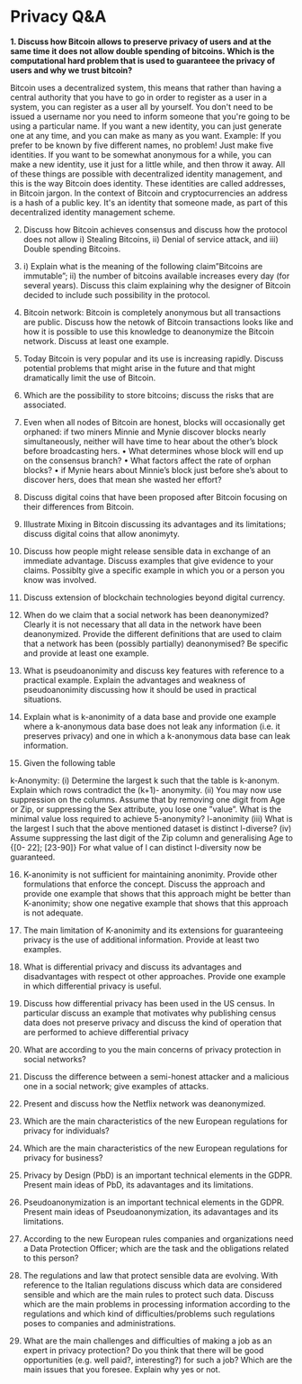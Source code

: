 # Privacy Q&A

**1. Discuss how Bitcoin allows to preserve privacy of users and at the same time it does not allow double spending of bitcoins. Which is the computational hard problem that is used to guaranteee the privacy of users and why we trust bitcoin?**

Bitcoin uses a decentralized system, this means that rather than having a central authority that you have to go in order to register as a user in a system, you can register as a user all by yourself. You don't need to be issued a username nor you need to inform someone that you're going to be using a particular name. If you want a new identity, you can just generate one at any time, and you can make as many as you want. Example: If you prefer to be known by five different names, no problem! Just make five identities. If you want to be somewhat anonymous for a while, you can make a new identity, use it just for a little while, and then throw it away. All of these things are possible with decentralized identity management, and this is the way Bitcoin does identity. These identities are called addresses, in Bitcoin jargon. In the context of Bitcoin and cryptocurrencies an address is a hash of a public key. It's an identity that someone made, as part of this decentralized identity management scheme.


2. Discuss how Bitcoin achieves consensus and discuss how the protocol does not allow i) Stealing Bitcoins, ii) Denial of service attack, and iii) Double spending Bitcoins.

3. i) Explain what is the meaning of the following claim”Bitcoins are immutable”; ii)  the number of bitcoins available increases every day (for several years). Discuss this claim explaining why the designer of Bitcoin decided to include such possibility in the protocol.

4. Bitcoin network: Bitcoin is completely anonymous but  all transactions are public. Discuss how the netowk of Bitcoin transactions looks like and how it is possible to use this knowledge to  deanonymize the Bitcoin network. Discuss at least one example. 

5. Today Bitcoin is very popular and its use is increasing rapidly. Discuss potential problems that might arise in the future and that might dramatically limit the use of Bitcoin.

6. Which are the possibility to store bitcoins; discuss  the risks that are associated.

7. Even when all nodes of Bitcoin are honest, blocks will occasionally get orphaned: if two miners Minnie and Mynie discover blocks nearly simultaneously, neither will have time to hear about the other’s block before broadcasting hers.
    • What determines whose block will end up on the consensus branch?
    • What factors affect the rate of orphan blocks? 
    • if Mynie hears about Minnie’s block just before she’s about to discover hers, does that mean she wasted her effort?

8. Discuss digital coins that have been proposed after Bitcoin  focusing on their differences from Bitcoin.

9. Illustrate  Mixing in Bitcoin discussing its advantages and its limitations; discuss digital coins that allow anonimyty.

10. Discuss how people might release sensible data in exchange of  an immediate advantage.  Discuss examples that give evidence to your claims. Possiblty give a specific example in which you or a person you know was involved. 

11. Discuss extension of blockchain technologies beyond digital currency.

12. When do we claim that a social network has been deanonymized? Clearly it is not necessary that all data in the network have been deanonymized. Provide the different definitions that are used to claim that a network has been (possibly partially) deanonymised? Be specific and provide at least one example.

13. What is pseudoanonimity and discuss key features with reference to a practical example.  Explain the advantages and weakness of pseudoanonimity discussing how it should be used in practical situations. 

14. Explain what is k-anonimity of a data base  and provide one example where a k-anonymous data base does not leak any  information (i.e. it preserves privacy) and one in which  a k-anonymous data base can leak information. 

15. Given the following table


k-Anonymity:
(i) Determine the largest k such that the table is k-anonym. Explain which rows contradict the (k+1)-
anonymity.
(ii) You may now use suppression on the columns. Assume that by removing one digit from Age or Zip, or suppressing the Sex attribute, you lose one ”value”. What is the minimal value loss required to achieve 5-anonymity?
l-anonimity
(iii) What is the largest l such that the above mentioned dataset is distinct l-diverse?
(iv) Assume suppressing the last digit of the Zip column and generalising Age to {[0- 22]; [23-90]}
For what value of l can distinct l-diversity now be guaranteed.

16. K-anonimity is not sufficient for maintaining anonimity.  Provide other formulations that enforce the concept. Discuss the approach and provide one example that shows that this approach might be better than K-anonimity; show  one negative example that shows that this  approach is not adequate.

17. The main limitation of K-anonimity and its extensions  for guaranteeing privacy is the use of additional information. Provide at least two examples.

18. What is differential privacy and discuss its advantages and disadvantages with respect ot other approaches. Provide one example in which differential privacy is useful.

19. Discuss how differential privacy has been used in the US census. In particular discuss an example that motivates why publishing census data does not preserve privacy and discuss the kind of operation that are performed to achieve differential privacy

20. What are according to you the main concerns of privacy protection in social networks? 

21. Discuss the difference between a  semi-honest attacker and a malicious one in a social network; give examples of attacks.  

22. Present and discuss how the Netflix network was deanonymized. 

23. Which are the main characteristics of  the new European regulations for privacy for individuals?

24. Which are the main characteristics of  the new European regulations for privacy for business? 

25.  Privacy by Design (PbD) is an  important technical elements in the GDPR.  Present main ideas of  PbD, its adavantages and its limitations.

26. Pseudoanonymization is an  important technical elements in the GDPR.  Present main ideas of  Pseudoanonymization, its adavantages and its limitations. 

27. According to the new European rules companies and organizations need a Data Protection Officer; which are the task and the obligations related to this person?

28. The regulations and law that protect sensible data are evolving.  With reference to the Italian regulations  discuss which data are considered sensible and which are the main rules to protect such data. Discuss which are the main problems in processing information  according to the regulations and which kind of  difficulties/problems such regulations poses  to companies and administrations.

29. What are the main challenges and difficulties of making a job as an expert in  privacy protection? Do you think that there will be good opportunities (e.g. well paid?, interesting?) for such a job?  Which are the main issues that you foresee. Explain why yes or not. 
